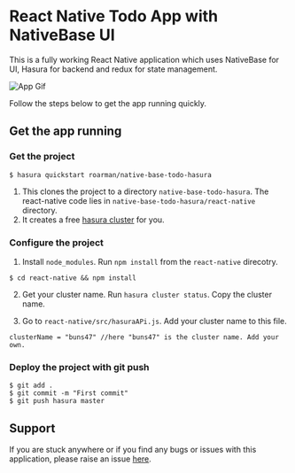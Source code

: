# React Native Todo App with NativeBase UI

This is a fully working React Native application which uses NativeBase for UI, Hasura for backend and redux for state management.

![App Gif](https://media.giphy.com/media/xULW8oWoTfaAOQ4dsA/giphy.gif)

Follow the steps below to get the app running quickly.

## Get the app running

### Get the project

```
$ hasura quickstart roarman/native-base-todo-hasura
```

1. This clones the project to a directory `native-base-todo-hasura`. The react-native code lies in `native-base-todo-hasura/react-native` directory.
2. It creates a free [hasura cluster](https://docs.hasura.io/0.15/manual/cluster/index.html) for you.

### Configure the project

1. Install `node_modules`. Run `npm install` from the `react-native` direcotry.

```
$ cd react-native && npm install
```

2. Get your cluster name. Run `hasura cluster status`. Copy the cluster name.

3. Go to `react-native/src/hasuraAPi.js`. Add your cluster name to this file.

~~~~
clusterName = "buns47" //here "buns47" is the cluster name. Add your own.
~~~~

### Deploy the project with git push

```
$ git add .
$ git commit -m "First commit"
$ git push hasura master
```

## Support

If you are stuck anywhere or if you find any bugs or issues with this application, please raise an issue [here](https://github.com/wawhal/native-base-todo-hasura/issues).
